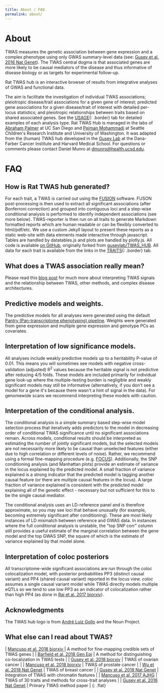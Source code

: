 ```yaml
---
title: About / FAQ
permalink: about/
---
```


# About

TWAS measures the genetic association between gene expression and a complex phenotype using only GWAS summary-level data (see: [Gusev et al. 2016 Nat Genet](https://www.ncbi.nlm.nih.gov/pubmed/26854917)). The TWAS central dogma is that associated genes are more likely to be causal mediators of the disease and thus informative of disease biology or as targets for experimental follow-up. 

Rat TWAS hub is an interactive browser of results from integrative analyses of GWAS and functional data.
<!-- for hundreds of traits and >100k expression models. -->
The aim is facilitate the investigation of individual TWAS associations; pleiotropic disease/trait associations for a given gene of interest; predicted gene associations for a given disease/trait of interest with detailed per-locus statistics; and pleiotropic relationships between traits based on shared associated genes. See the [USAGE](/usage){: .border} tab for detailed examples of each analysis type. Rat TWAS Hub is managed in the labs of [Abraham Palmer](https://palmerlab.org/) at UC San Diego and [Pejman Mohammadi](https://pejlab.org/) at Seattle Children's Research Institute and University of Washington. It was adapted from the (human) TWAS hub developed in the [Gusev Lab](http://gusevlab.org) at the Dana-Farber Cancer Institute and Harvard Medical School. For questions or comments please contact Daniel Munro at [dmunro@health.ucsd.edu](mailto:dmunro@health.ucsd.edu).
<!-- Please cite [Mancuso et al. 2017 AJHG](https://www.ncbi.nlm.nih.gov/pubmed/28238358){: .border} if you find this resource useful. -->

# FAQ

## How is Rat TWAS hub generated?

For each trait, a TWAS is carried out using the [FUSION](http://gusevlab.org/projects/fusion/) software. FUSON post-processing is then used to extract all significant associations (after Bonferroni correction) and grouped into contiguous loci and a step-wise conditional analysis is performed to identify independent associations (see more below). TWAS-reporter is then run on all traits to generate Markdown formatted reports which are human readable or can be flexibly converted to html/pdf/etc. We use a custom Jekyll layout to present these reports as a static web-site with data elements made interactive through javascript. Tables are handled by datatables.js and plots are handled by plotly.js. All code is available [on GitHub](https://github.com/daniel-munro/rat-twas-hub), originally forked from [gusevlab/TWAS_HUB](https://github.com/gusevlab/TWAS_HUB). All data for each trait is available from the <i class="far fa-file-archive" aria-hidden="true"></i> links in the [TRAITS](/traits){: .border} tab.

## What does a TWAS association really mean?

Please read this [blog post](http://sashagusev.github.io/2017-10/twas-vulnerabilities.html) for much more about interpreting TWAS signals and the relationship between TWAS, other methods, and complex disease architectures. 

## Predictive models and weights.

<!-- The predictive models and weight used for all analyses are listed in the [MODELS](/models/){: .border} page and available for download through the [FUSION](http://gusevlab.org/projects/fusion/) web-site. Genotypes are restricted to common, well-imputed HapMap3 SNPs that satisfied standard quality-control thresholds on missingness and hardy-weinberg equilibrium. Typically, gene expression was analyzed with covariates for sex, age, genetic ancestry, and multiple gene expression PCs (specific panel details are presented on the main FUSION web-site). *Note: for analyses of gene expression in tumors local copy number alterations were not modelled, we are evaluating  the best way to adjust for somatic events so these weights may be updated*. -->
The predictive models for all analyses were generated using the default [Pantry (Pan-transcriptome phenotyping) pipeline](https://github.com/daniel-munro/Pantry). Weights were generated from gene expression and multiple gene expression and genotype PCs as covariates.

## Interpretation of low significance models.

All analyses include weakly predictive models up to a heritability P-value of 0.01. This means you will sometimes see models with negative cross-validation (adjusted) R<sup>2</sup> values because the heritable signal is not predictive after reducing 4/5 folds. These models are included primarily for individual gene look-up where the multiple-testing burden is negligible and weakly significant models may still be informative (alternatively, if you don't see a model for a gene it's because there wasn't a hint of signal in the data). For genomewide scans we recommend interpreting these models with caution.

## Interpretation of the conditional analysis.

The conditional analysis is a simple summary based step-wise model selection process that iteratively adds predictors to the model in decreasing order of conditional TWAS significance until no significant associations remain. Across models, conditional results should be interpreted as estimating the number of jointly significant models, but the selected models are not necessarily more likely to be causal than unselected features (either due to high correlation or different levels of noise). Rather, we recommend using a formal fine-mapping procedure (e.g. [FOCUS](https://github.com/bogdanlab/focus)). Additionally, the SNP conditioning analysis (and Manhattan plots) provide an estimate of variance in the locus explained by the predicted model. A small fraction of variance explained is a strong indicator that the predicted model is tagging another causal feature (or there are multiple causal features in the locus). A large fraction of variance explained is consistent with the predicted model explaining all of the genetic effect - necessary but not sufficient for this to be the single causal mediator.

The conditional analysis uses an LD-reference panel and is therefore approximate, so you may see loci that behave unusually (for example, becoming extremely significant after conditioning). These are most likely instances of LD mismatch between reference and GWAS data. In instances where the full conditional analysis is unstable, the "top SNP corr" column still provides a useful estimate of the marginal correlation between the gene model and the top GWAS SNP, the square of which is the estimate of variance explained by that model alone.

## Interpretation of coloc posteriors

All transcriptome-wide significant associations are run through the *coloc* colocalization model, with posterior probabilities PP3 (distinct causal variant) and PP4 (shared causal variant) reported in the locus view. *coloc* assumes a single causal variant model while TWAS directly models multiple eQTLs so we tend to use low PP3 as an indicator of colocalization rather than high PP4 (as done in [Raj et al. 2017 biorxiv](https://www.biorxiv.org/content/early/2017/08/10/174565)).

## Acknowledgments

<!-- Hundreds of UK BioBank phenotypes were processed, analyzed, and made openly available by the [Neale lab rapid GWAS release](http://www.nealelab.is/blog/2017/7/19/rapid-gwas-of-thousands-of-phenotypes-for-337000-samples-in-the-uk-biobank), which motivated the development of this interface. The remaining GWAS summary data used here was harmonized by Hilary Finucane ([Finucane et al. Nat Genet 2015](https://www.ncbi.nlm.nih.gov/pubmed/26414678)), Steven Gazal ([Gazal et al. 2017 Nat Genet](https://www.ncbi.nlm.nih.gov/pubmed/28892061)), and Po-Ru Loh ([Loh et al. 2018 biorxiv](https://www.biorxiv.org/content/early/2018/01/04/194944)). -->

<!-- Our analyses would not be possible without GWAS and molecular data collection efforts by the referenced consortia and individuals. We are grateful to the many groups that have made data publicly available and accessible.  -->

The TWAS hub logo is from [André Luiz Gollo](https://thenounproject.com/andreluizgollo/collection/medical-outlined/?i=843273) and the Noun Project.

## What else can I read about TWAS?

| [Mancuso et al. 2018 biorxiv ](https://doi.org/10.1101/236869) | A method for fine-mapping credible sets of TWAS genes |
| [Barfield et al. 2018 Gen Epi](https://doi.org/10.1101/223263) | A method for distinguishing co-localization in TWAS tests |
| [Gusev et al. 2018 biorxiv](https://doi.org/10.1101/330613) | TWAS of ovarian cancer |
| [Mancuso et al. 2018 biorxiv](https://doi.org/10.1101/345736) | TWAS of prostate cancer |
| [Wu et al. 2018 Nat Genet](https://www.ncbi.nlm.nih.gov/pubmed/29915430) | TWAS of breast cancer |
| [Gusev et al. 2018 Nat Genet](https://www.ncbi.nlm.nih.gov/pubmed/29632383) | Integration of TWAS with chromatin features |
| [Mancuso et al. 2017 AJHG](https://www.ncbi.nlm.nih.gov/pubmed/28238358) | TWAS of 30 traits and methods for cross-trait analyses |
| [Gusev et al. 2016 Nat Genet](https://www.ncbi.nlm.nih.gov/pubmed/26854917) | Primary TWAS method paper |
{: .flat}

<!-- ## Change Log

| 09/19/2018 | Corrected effect direction for Crohn's Disease and UKBB rapid traits (h/t David Kelley for spotting this issue). Added ~55,000 expression models from TCGA. Added Bipolar/Schizophrenia, Depression/Worry, Intelligence TWAS. |
| 06/15/2018 | Updated with MDD, CD, IBD, UC, AD, reaction time, and verbal reasoning GWAS. |
| 06/10/2018 | 1st release, 324 traits. |
{: .flat} -->
